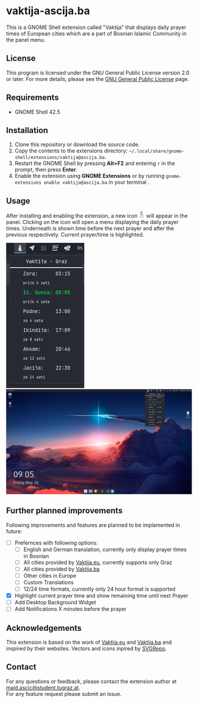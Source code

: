 # vaktija-ascija.ba  

This is a GNOME Shell extension called "Vaktija" that displays daily prayer times of European cities which are a part of Bosnian Islamic Community in the panel menu.

## License

This program is licensed under the GNU General Public License version 2.0 or later. For more details, please see the [GNU General Public License](http://www.gnu.org/licenses/) page.

## Requirements

- GNOME Shell 42.5

## Installation

1. Clone this repository or download the source code.
2. Copy the contents to the extensions directory: `~/.local/share/gnome-shell/extensions/vaktija@ascija.ba`.
3. Restart the GNOME Shell by pressing **Alt+F2** and entering `r` in the prompt, then press **Enter**.
4. Enable the extension using **GNOME Extensions** or by running `gnome-extensions enable vaktija@ascija.ba` in your terminal .

## Usage

After installing and enabling the extension, a new icon ![Vaktija icon](assets/vaktija-symbolic.png) will appear in the panel. Clicking on the icon will open a menu displaying the daily prayer times. Underneath is shown time before the next prayer and after the previous respectively. Current prayer/time is highlighted.  

![Vaktija Panel Menu](assets/widget.png)  
![My desktop example](assets/whole.png)


## Further planned improvements

Following improvements and features are planned to be implamented in future:
- [ ] Prefernces with following options:
  - [ ] English and German translation, currently only display prayer times in Bosnian
  - [ ] All cities provided by [Vaktija.eu](https://vaktija.eu/), currently supports only Graz
  - [ ] All cities provided by [Vaktija.ba](https://vaktija.ba/)
  - [ ] Other cities in Europe
  - [ ] Custom Translations
  - [ ] 12/24 time formats, currently only 24 hour format is supported 
- [x] Highlight current prayer time and show remaining time until next Prayer
- [ ] Add Desktop Background Widget
- [ ] Add Notifications X minutes before the prayer

## Acknowledgements

This extension is based on the work of [Vaktija.eu](https://vaktija.eu/) and [Vaktija.ba](https://vaktija.ba/) and inspired by their websites.
Vectors and icons inpired by [SVGRepo](https://www.svgrepo.com/svg/48266/muslim-man-praying).


## Contact

For any questions or feedback, please contact the extension author at maid.ascic@student.tugraz.at.  
For any feature request please submit an issue.
